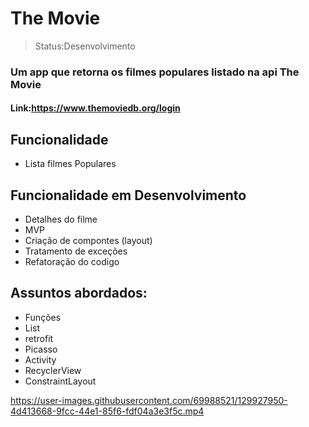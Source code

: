 

<h1>The Movie</h1>

>Status:Desenvolvimento

### Um app que retorna os filmes populares listado na api The Movie
#### Link:https://www.themoviedb.org/login



## Funcionalidade

+ Lista filmes Populares

## Funcionalidade em Desenvolvimento

+ Detalhes do filme
+ MVP
+ Criação de compontes (layout)
+ Tratamento de exceções 
+ Refatoração do codigo

## Assuntos abordados:

+ Funções
+ List
+ retrofit
+ Picasso
+ Activity
+ RecyclerView
+ ConstraintLayout


https://user-images.githubusercontent.com/69988521/129927950-4d413668-9fcc-44e1-85f6-fdf04a3e3f5c.mp4

